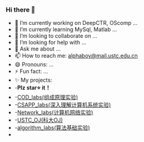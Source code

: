 ### Hi there 👋

<!--
**Alpha-Girl/Alpha-Girl** is a ✨ _special_ ✨ repository because its `README.md` (this file) appears on your GitHub profile.-->

- 🔭 I’m currently working on DeepCTR, OScomp ...
- 🌱 I’m currently learning MySql, Matlab ...
- 👯 I’m looking to collaborate on ...
- 🤔 I’m looking for help with ...
- 💬 Ask me about ...
- 📫 How to reach me: [alphaboy@mail.ustc.edu.cn](mailto:alphaboy@mail.ustc.edu.cn)
- 😄 Pronouns: ...
- ⚡ Fun fact: ...
- ✨ My projects:
- -**Plz star⭐ it！**
- -[COD_labs(组成原理实验)](https://github.com/Alpha-Girl/COD_labs)
- -[CSAPP_labs(深入理解计算机系统实验)](https://github.com/Alpha-Girl/SCAPP_labs)
- -[Network_labs(计算机网络实验)](https://github.com/Alpha-Girl/Network_2020)
- -[USTC_OJ(科大OJ)](https://github.com/Alpha-Girl/USTC.OJ)
- -[algorithm_labs(算法基础实验)](https://github.com/Alpha-Girl/algorithm2020_labs)
- 
